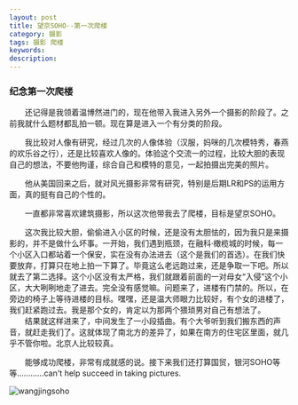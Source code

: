 ```yaml
---
layout: post
title: 望京SOHO--第一次爬楼
category: 摄影
tags: 摄影 爬楼
keywords: 
description: 
---
```


<!-- ![1](/public/img/days/ca.jpg) -->

### 纪念第一次爬楼
　　还记得是我领着温博然进门的，现在他带入我进入另外一个摄影的阶段了。之前我就什么题材都乱拍一顿。现在算是进入一个有分类的阶段。  

 　　我比较对人像有研究，经过几次的人像体验（汉服，妈咪的几次模特秀，春燕的欢乐谷之行），还是比较喜欢人像的。体验这个交流一的过程，比较大胆的表现自己的想法，不要他拘谨，综合自己和模特的意见，一起拍摄出完美的照片。  

 　　他从美国回来之后，就对风光摄影非常有研究，特别是后期LR和PS的运用方面，真的挺有自己的个性的。  

 　　一直都非常喜欢建筑摄影，所以这次他带我去了爬楼，目标是望京SOHO。  

 　　这次我比较大胆，偷偷进入小区的时候，还是没有太胆怯的，因为我只是来摄影的，并不是做什么坏事。一开始，我们遇到瓶颈，在融科·橄榄城的时候，每一个小区入口都站着一个保安，实在没有办法进去（这个是我们的首选）。在我们快要放弃，打算只在地上拍一下算了。毕竟这么老远跑过来，还是争取一下吧。所以就去了第二选择。这个小区没有太严格，我们就跟着前面的一对母女“入侵”这个小区，大大咧咧地走了进去。完全没有感觉嘛。问题来了，进楼有门禁的。所以，在旁边的椅子上等待进楼的目标。嘿嘿，还是温大师眼力比较好，有个女的进楼了，我们赶紧跑过去。我是那个女的，肯定以为那两个猥琐男对自己有想法了。
 　　结果就这样进来了，中间发生了一小段插曲。有个大爷听到我们搬东西的声音，就赶走我们了。这就体现了南北方的差异了，如果在南方的住宅区里面，就几乎不管你啦。北京人比较较真。  

 　　能够成功爬楼，非常有成就感的说。接下来我们还打算国贸，银河SOHO等等…………can't help succeed in taking pictures.

![wangjingsoho](https://ooo.0o0.ooo/2017/01/11/5875ac7589700.jpg)